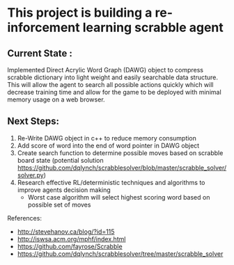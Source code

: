 # This project is building a re-inforcement learning scrabble agent 
## Current State : 
Implemented Direct Acrylic Word Graph (DAWG) object to compress scrabble dictionary into light weight and easily searchable data structure.
This will allow the agent to search all possible actions quickly which will decrease training time and allow for the game to be deployed with minimal memory usage on a web browser.

## Next Steps: 
 1. Re-Write DAWG object in c++ to reduce memory consumption
 2. Add score of word into the end of word pointer in DAWG object
 3. Create search function to determine possible moves based on scrabble board state (potential solution https://github.com/dqlynch/scrabblesolver/blob/master/scrabble_solver/solver.py)
 4. Research effective RL/deterministic techniques and algorithms to improve agents decision making
    - Worst case algorithm will select highest scoring word based on possible set of moves
 
 
 
 References:
 - http://stevehanov.ca/blog/?id=115
 - http://iswsa.acm.org/mphf/index.html
 - https://github.com/fayrose/Scrabble
 - https://github.com/dqlynch/scrabblesolver/tree/master/scrabble_solver
 
